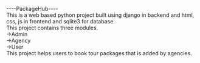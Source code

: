 ----PackageHub----<br>
This is a web based python project built using django in backend and html, css, js in frontend and sqlite3 for database.<br>
This project contains three modules.<br>
    ->Admin<br>
    ->Agency<br>
    ->User<br>
This project helps users to book tour packages that is added by agencies.
